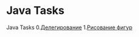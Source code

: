 # Java Tasks
 Java Tasks
 0.[Делегирование](https://github.com/Je1rei/Java-Tasks/tree/main/Task%200/Calculator)
 1.[Рисование фигур](https://github.com/Je1rei/Java-Tasks/tree/main/Task%201/AbstractSuperclass)
